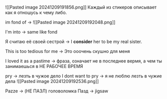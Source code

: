 ![[Pasted image 20241209191856.png]]
Каждый из стикеров описывает как я отношусь к чему либо.

im fond of -> 
![[Pasted image 20241209192048.png]]

I'm into -> same like fond

Я считаю её своей сестрой -> I **consider** her to be my real sister.

This is too tedious for me -> Это ооочень скушно для меня

I loved it as a pastime -> фраза, означает не в последнее вермя, а чем ты занимаешься в НЕ РАБОЧЕЕ ВРЕМЯ

pry -> лезть в чужое дело
I dont want to pry -> я не люблю лезть в чужие дела
![[Pasted image 20241209192536.png]]


Pazze -> (НЕ ПАЗЛ) головоломка 
Пазд -> jigsaw
